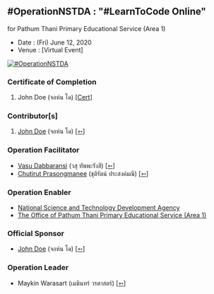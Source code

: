 ## #OperationNSTDA : "#LearnToCode Online" 
for Pathum Thani Primary Educational Service (Area 1)

+ Date : (Fri) June 12, 2020
+ Venue : [Virtual Event]

[![](/OperationNSTDA/AfterTheMatch.jpg "#OperationNSTDA")](#)

### Certificate of Completion

1. John Doe (จอห์น โด) [[Cert](OperationNSTDA/attendance/VXOpNSTDA-20200612-John-Doe.pdf)]

### Contributor[s]

1. [John Doe](/OperationNSTDA/VXOpNSTDA-20200612-John-Doe.pdf) (จอห์น โด) [[➳](#)]

### Operation Facilitator
+ [Vasu Dabbaransi](/OperationNSTDA/VXOpNSTDA-20200612-Vasu-Dabbaransi.pdf) (วสุ ทัพพะรังสี) [[➳](https://web.facebook.com/news.daisy)]
+ [Chutirut Prasongmanee](/OperationNSTDA/VXOpNSTDA-20200612-Chutirut-Prasongmanee.pdf) (ชุติรัตน์ ประสงค์มณี) [[➳](https://www.facebook.com/chutirut.prasongmanee.7)]

### Operation Enabler
+ [National Science and Technology Development Agency](http://nstda.or.th)
+ [The Office of Pathum Thani Primary Educational Service (Area 1)](http://www.pathum1.go.th)

### Official Sponsor
+ [John Doe](/OperationNSTDA/VXOpNSTDA-20200612-John-Doe.pdf) (จอห์น โด) [[➳](https://www.facebook.com/chutirut.prasongmanee.7)]

### Operation Leader
+ Maykin Warasart (เมฆินทร์ วรศาสตร์) [[➳](http://mk.in.th)]
